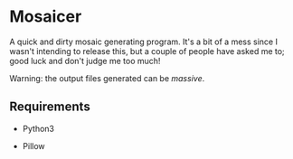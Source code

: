 # Mosaicer

A quick and dirty mosaic generating program. It's a bit of a mess since I wasn't intending to release this, but a couple of people have asked me to; good luck and don't judge me too much!

Warning: the output files generated can be *massive*.

## Requirements

* Python3

* Pillow
